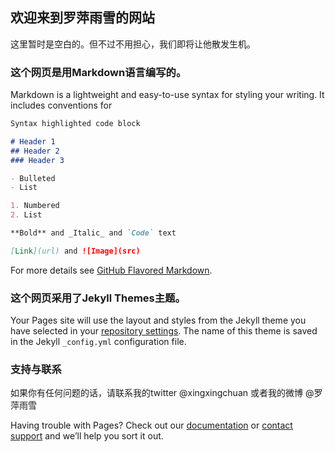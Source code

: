 ## 欢迎来到罗萍雨雪的网站

这里暂时是空白的。但不过不用担心，我们即将让他散发生机。

### 这个网页是用Markdown语言编写的。

Markdown is a lightweight and easy-to-use syntax for styling your writing. It includes conventions for

```markdown
Syntax highlighted code block

# Header 1
## Header 2
### Header 3

- Bulleted
- List

1. Numbered
2. List

**Bold** and _Italic_ and `Code` text

[Link](url) and ![Image](src)
```

For more details see [GitHub Flavored Markdown](https://guides.github.com/features/mastering-markdown/).

### 这个网页采用了Jekyll Themes主题。

Your Pages site will use the layout and styles from the Jekyll theme you have selected in your [repository settings](https://github.com/xingxingchuan/hello.github.io/settings). The name of this theme is saved in the Jekyll `_config.yml` configuration file.

### 支持与联系
如果你有任何问题的话，请联系我的twitter @xingxingchuan 或者我的微博 @罗萍雨雪

Having trouble with Pages? Check out our [documentation](https://help.github.com/categories/github-pages-basics/) or [contact support](https://github.com/contact) and we’ll help you sort it out.
